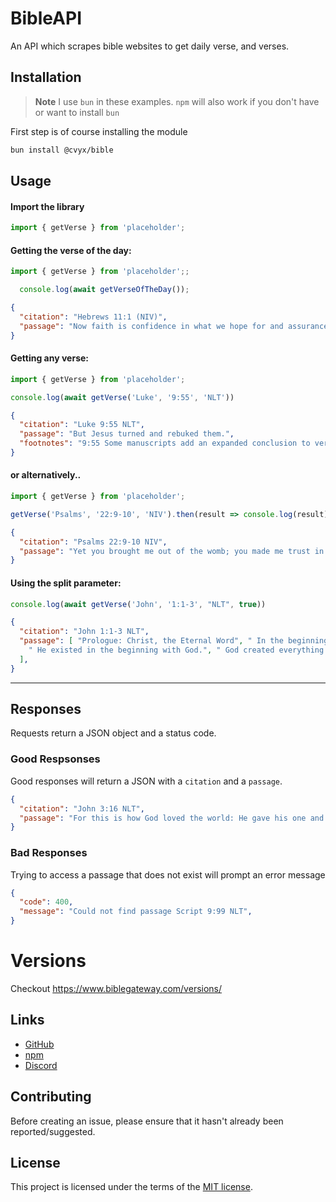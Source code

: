 # BibleAPI

An API which scrapes bible websites to get daily verse, and verses.

## Installation

> **Note**
> I use `bun` in these examples. `npm` will also work if you don't have or want to install `bun`

First step is of course installing the module

```bash
bun install @cvyx/bible
```

## Usage

#### Import the library

```js
import { getVerse } from 'placeholder';
```

#### Getting the verse of the day:


```javascript
import { getVerse } from 'placeholder';;

  console.log(await getVerseOfTheDay());
```

```json
{
  "citation": "Hebrews 11:1 (NIV)",
  "passage": "Now faith is confidence in what we hope for and assurance about what we do not see."
}
```

#### Getting any verse:

```javascript
import { getVerse } from 'placeholder';

console.log(await getVerse('Luke', '9:55', 'NLT'))
```
```json
{
  "citation": "Luke 9:55 NLT",
  "passage": "But Jesus turned and rebuked them.",
  "footnotes": "9:55 Some manuscripts add an expanded conclusion to verse 55 and an additional sentence in verse 56: And he said, “You don’t realize what your hearts are like. 56 For the Son of Man has not come to destroy people’s lives, but to save them.”",
}
```

#### or alternatively..

```js
import { getVerse } from 'placeholder';

getVerse('Psalms', '22:9-10', 'NIV').then(result => console.log(result));
```

```json
{
  "citation": "Psalms 22:9-10 NIV",
  "passage": "Yet you brought me out of the womb; you made me trust in you, even at my mother’s breast. From birth I was cast on you; from my mother’s womb you have been my God.",
}
```


#### Using the **split** parameter:

```javascript
console.log(await getVerse('John', '1:1-3', "NLT", true))
```

```json
{
  "citation": "John 1:1-3 NLT",
  "passage": [ "Prologue: Christ, the Eternal Word", " In the beginning the Word already existed.The Word was with God,and the Word was God.",
    " He existed in the beginning with God.", " God created everything through him,and nothing was created except through him."
  ],
}
```

---

## Responses

Requests return a JSON object and a status code.

### Good Respsonses

Good responses will return a JSON with a `citation` and a `passage`.

```json
{
  "citation": "John 3:16 NLT",
  "passage": "For this is how God loved the world: He gave his one and only Son, so that everyone who believes in him will not perish but have eternal life"
}
```

### Bad Responses

Trying to access a passage that does not exist will prompt an error message

```json
{
  "code": 400,
  "message": "Could not find passage Script 9:99 NLT",
}

```


# Versions

Checkout https://www.biblegateway.com/versions/

## Links

- [GitHub](https://github.com/cvyx/YouVersionAPI)
- [npm](https://www.npmjs.com/package/@glowstudent/youversion)
- [Discord](https://discord.gg/4wM63P7ZUd)

## Contributing

Before creating an issue, please ensure that it hasn't already been reported/suggested.

## License

This project is licensed under the terms of the
[MIT license](/LICENSE).
